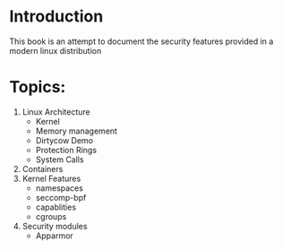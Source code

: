 # Introduction

This book is an attempt to document the security features provided in a modern linux distribution

# Topics:
1. Linux Architecture
    - Kernel
    - Memory management
    - Dirtycow Demo
    - Protection Rings
    - System Calls
2. Containers
3. Kernel Features
    - namespaces
    - seccomp-bpf
    - capablities
    - cgroups
4. Security modules
    - Apparmor
